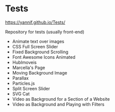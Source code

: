 # Tests 
https://yannif.github.io/Tests/

Repository for tests (usually front-end)
- Animate text over images
- CSS Full Screen Slider
- Fixed Background Scrolling
- Font Awesome Icons Animated
- HubImoveis
- Marcella's Page
- Moving Background Image
- Parallax
- Particles.js
- Split Screen Slider
- SVG Cat
- Video as Background for a Section of a Website
- Video as Background and Playing with Filters

